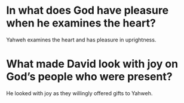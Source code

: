 # In what does God have pleasure when he examines the heart?

Yahweh examines the heart and has pleasure in uprightness.

# What made David look with joy on God’s people who were present?

He looked with joy as they willingly offered gifts to Yahweh.
